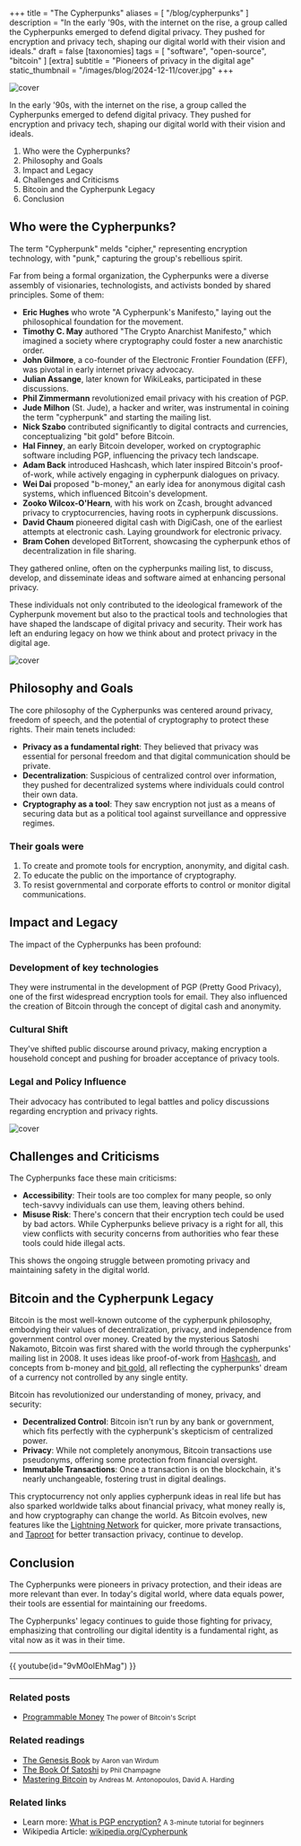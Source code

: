 +++
title = "The Cypherpunks"
aliases = [ "/blog/cypherpunks" ]
description = "In the early '90s, with the internet on the rise, a group called the Cypherpunks emerged to defend digital privacy. They pushed for encryption and privacy tech, shaping our digital world with their vision and ideals."
draft = false
[taxonomies]
tags = [ "software", "open-source", "bitcoin" ]
[extra]
subtitle = "Pioneers of privacy in the digital age"
static_thumbnail = "/images/blog/2024-12-11/cover.jpg"
+++

![cover](/images/blog/2024-12-11/cover.jpg)

In the early '90s, with the internet on the rise, a group called the Cypherpunks emerged to defend digital privacy. They pushed for encryption and privacy tech, shaping our digital world with their vision and ideals.

<!-- more -->

1. Who were the Cypherpunks?
2. Philosophy and Goals
3. Impact and Legacy
4. Challenges and Criticisms
5. Bitcoin and the Cypherpunk Legacy
6. Conclusion

## Who were the Cypherpunks?

The term "Cypherpunk" melds "cipher," representing encryption technology, with "punk," capturing the group's rebellious spirit. 

Far from being a formal organization, the Cypherpunks were a diverse assembly of visionaries, technologists, and activists bonded by shared principles. Some of them:

- **Eric Hughes** who wrote "A Cypherpunk's Manifesto," laying out the philosophical foundation for the movement.
- **Timothy C. May** authored "The Crypto Anarchist Manifesto," which imagined a society where cryptography could foster a new anarchistic order.
- **John Gilmore**, a co-founder of the Electronic Frontier Foundation (EFF), was pivotal in early internet privacy advocacy.
- **Julian Assange**, later known for WikiLeaks, participated in these discussions.
- **Phil Zimmermann** revolutionized email privacy with his creation of PGP.
- **Jude Milhon** (St. Jude), a hacker and writer, was instrumental in coining the term "cypherpunk" and starting the mailing list.
- **Nick Szabo** contributed significantly to digital contracts and currencies, conceptualizing "bit gold" before Bitcoin.
- **Hal Finney**, an early Bitcoin developer, worked on cryptographic software including PGP, influencing the privacy tech landscape.
- **Adam Back** introduced Hashcash, which later inspired Bitcoin's proof-of-work, while actively engaging in cypherpunk dialogues on privacy.
- **Wei Dai** proposed "b-money," an early idea for anonymous digital cash systems, which influenced Bitcoin's development.
- **Zooko Wilcox-O'Hearn**, with his work on Zcash, brought advanced privacy to cryptocurrencies, having roots in cypherpunk discussions.
- **David Chaum** pioneered digital cash with DigiCash, one of the earliest attempts at electronic cash. Laying groundwork for electronic privacy.
- **Bram Cohen** developed BitTorrent, showcasing the cypherpunk ethos of decentralization in file sharing.

They gathered online, often on the cypherpunks mailing list, to discuss, develop, and disseminate ideas and software aimed at enhancing personal privacy.

These individuals not only contributed to the ideological framework of the Cypherpunk movement but also to the practical tools and technologies that have shaped the landscape of digital privacy and security. Their work has left an enduring legacy on how we think about and protect privacy in the digital age.

![cover](/images/blog/2024-12-11/manifesto.jpg)

## Philosophy and Goals

The core philosophy of the Cypherpunks was centered around privacy, freedom of speech, and the potential of cryptography to protect these rights. Their main tenets included:

- **Privacy as a fundamental right**: They believed that privacy was essential for personal freedom and that digital communication should be private.
- **Decentralization**: Suspicious of centralized control over information, they pushed for decentralized systems where individuals could control their own data.
- **Cryptography as a tool**: They saw encryption not just as a means of securing data but as a political tool against surveillance and oppressive regimes.

### Their goals were

1. To create and promote tools for encryption, anonymity, and digital cash.
1. To educate the public on the importance of cryptography.
1. To resist governmental and corporate efforts to control or monitor digital communications.

## Impact and Legacy

The impact of the Cypherpunks has been profound:

### Development of key technologies

They were instrumental in the development of PGP (Pretty Good Privacy), one of the first widespread encryption tools for email. 
They also influenced the creation of Bitcoin through the concept of digital cash and anonymity.
 
### Cultural Shift

They've shifted public discourse around privacy, making encryption a household concept and pushing for broader acceptance of privacy tools.

### Legal and Policy Influence

Their advocacy has contributed to legal battles and policy discussions regarding encryption and privacy rights.

![cover](/images/blog/2024-12-11/middle.jpg)

## Challenges and Criticisms

The Cypherpunks face these main criticisms:

- **Accessibility**: Their tools are too complex for many people, so only tech-savvy individuals can use them, leaving others behind.
- **Misuse Risk**: There's concern that their encryption tech could be used by bad actors. While Cypherpunks believe privacy is a right for all, this view conflicts with security concerns from authorities who fear these tools could hide illegal acts.

This shows the ongoing struggle between promoting privacy and maintaining safety in the digital world.

## Bitcoin and the Cypherpunk Legacy

Bitcoin is the most well-known outcome of the cypherpunk philosophy, embodying their values of decentralization, privacy, and independence from government control over money. Created by the mysterious Satoshi Nakamoto, Bitcoin was first shared with the world through the cypherpunks' mailing list in 2008. It uses ideas like proof-of-work from [Hashcash](https://en.wikipedia.org/wiki/Hashcash), and concepts from b-money and [bit gold](https://unenumerated.blogspot.com/2005/12/bit-gold.html), all reflecting the cypherpunks' dream of a currency not controlled by any single entity.

Bitcoin has revolutionized our understanding of money, privacy, and security:

- **Decentralized Control**: Bitcoin isn't run by any bank or government, which fits perfectly with the cypherpunk's skepticism of centralized power.
- **Privacy**: While not completely anonymous, Bitcoin transactions use pseudonyms, offering some protection from financial oversight.
- **Immutable Transactions**: Once a transaction is on the blockchain, it's nearly unchangeable, fostering trust in digital dealings.

This cryptocurrency not only applies cypherpunk ideas in real life but has also sparked worldwide talks about financial privacy, what money really is, and how cryptography can change the world. As Bitcoin evolves, new features like the [Lightning Network](https://en.wikipedia.org/wiki/Lightning_Network) for quicker, more private transactions, and [Taproot](/blog/programmable-money/#p2tr-pay-to-taproot-taproot-up) for better transaction privacy, continue to develop.

## Conclusion

The Cypherpunks were pioneers in privacy protection, and their ideas are more relevant than ever. In today's digital world, where data equals power, their tools are essential for maintaining our freedoms.

The Cypherpunks' legacy continues to guide those fighting for privacy, emphasizing that controlling our digital identity is a fundamental right, as vital now as it was in their time.

---

{{ youtube(id="9vM0oIEhMag") }}

---

### Related posts

- [Programmable Money](/blog/programmable-money/) <small>The power of Bitcoin's Script</small>

### Related readings

- [The Genesis Book](/readings/the-genesis-book/) <small>by Aaron van Wirdum</small>
- [The Book Of Satoshi](/readings/the-book-of-satoshi/) <small>by Phil Champagne</small>
- [Mastering Bitcoin](/readings/mastering-bitcoin/) <small>by Andreas M. Antonopoulos, David A. Harding</small>

### Related links

- Learn more: [What is PGP encryption?](/pgp) <small>A 3-minute tutorial for beginners</small>
- Wikipedia Article: [wikipedia.org/Cypherpunk](https://en.wikipedia.org/wiki/Cypherpunk)
